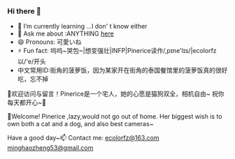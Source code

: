 ### Hi there 👋 

- 🤔 I’m currently learning ...I don' t know either
- 🔭 Ask me about :ANYTHING [here](https://github.com/ecolorfz/ecolorfz/issues)
- 😄 Pronouns: 可愛いね
- ⚡ Fun fact: 呜呜~哭包~|想变强壮|INFP|Pinerice读作/,pɪne'lɪs/|ecolorfz以/'e/开头
- 中文常用ID:街角的菠萝饭，因为某家开在街角的泰国餐馆里的菠萝饭真的很好吃，忘不掉

👯欢迎访问与留言！Pinerice是一个宅人，她的心愿是猫狗双全，相机自由~
祝你每天都开心~🌱

💬Welcome! Pinerice ,lazy,would not go out of home. Her biggest wish is to own both a cat and a dog, and also best cameras~

Have a good day~📫 
Contact me:
ecolorfz@163.com
minghaozheng53@gmail.com
